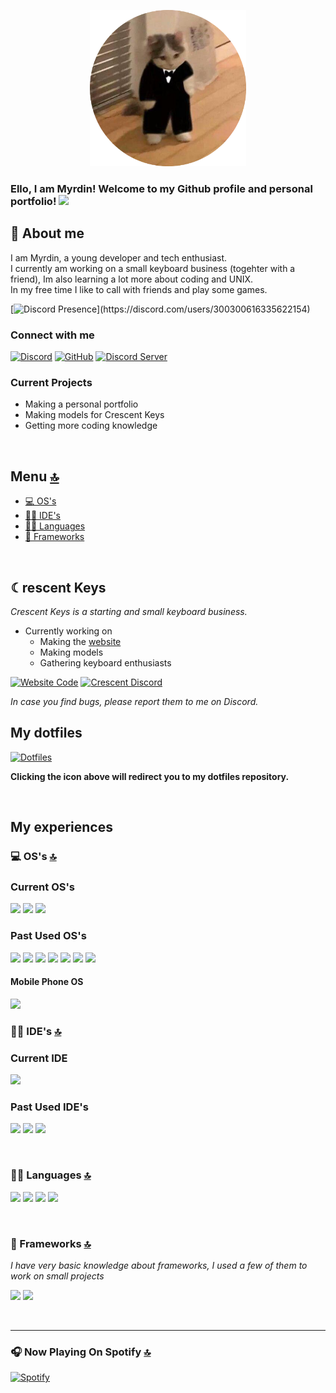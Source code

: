 <p align="center">
<img src="image.png" alt="avatar" width="250" height="auto"/>
</p>


### Ello, I am Myrdin! Welcome to my Github profile and personal portfolio! <img src="https://raw.githubusercontent.com/Asmit2952/Asmit2952/master/src/wave.gif?token=ATQS65XWY4MME7NJYAZ4LCTBN34AU" width="30px">


## 📱 About me

I am Myrdin, a young developer and tech enthusiast.\
I currently am working on a small keyboard business (togehter with a friend), Im also learning a lot more about coding and UNIX.\
In my free time I like to call with friends and play some games.

[![Discord Presence](https://lanyard.cnrad.dev/api/300300616335622154?idleMessage=Most%20likely%20doing%20something%20else...)](https://discord.com/users/300300616335622154)


### Connect with me
[![Discord](https://img.shields.io/badge/Discord-7289DA?style=for-the-badge&logo=discord&logoColor=white)](https://discord.com/users/300300616335622154)
[![GitHub](https://img.shields.io/badge/Github-100000?style=for-the-badge&logo=github&logoColor=white)](https://github.com/Myrdincx)
[![Discord Server](https://img.shields.io/badge/Server-7289DA?style=for-the-badge&logo=discord&logoColor=white)](https://discord.gg/KVru2J7y57)

### Current Projects

- Making a personal portfolio
- Making models for Crescent Keys
- Getting more coding knowledge


<br />

## Menu [🔝](#ello-i-am-myrdin-welcome-to-my-github-profile-and-personal-portfolio-)

- [💻 OS's](#-oss-)
- [👩‍💻 IDE's](#-ides-)
- [👩‍💻 Languages](#-languages-)
- [🚀 Frameworks](#-frameworks-)

<br />

## ☾rescent Keys
*Crescent Keys is a starting and small keyboard business.*

- Currently working on
  - Making the [website](https://crescentkeys.github.io)
  - Making models
  - Gathering keyboard enthusiasts

[![Website Code](https://img.shields.io/badge/CrescentKeysRepo-ff781f?style=for-the-badge&logo=Files&logoColor=white)](https://github.com/CrescentKeys/CrescentKeys.github.io)
[![Crescent Discord](https://img.shields.io/badge/Discord-7289DA?style=for-the-badge&logo=discord&logoColor=white)](https://discord.gg/k9YyY2zFTV)

*In case you find bugs, please report them to me on Discord.*


## My dotfiles

[![Dotfiles](https://img.shields.io/badge/Dotfiles-ff781f?style=for-the-badge&logo=Files&logoColor=white)](https://github.com/Myrdincx/dotfiles)

**Clicking the icon above will redirect you to my dotfiles repository.**

<br />

## My experiences 

### 💻 OS's [🔝](#-about-me)


### Current OS's

<img src="https://img.shields.io/badge/Windows-0078D6?style=for-the-badge&logo=windows&logoColor=white" /> <img src="https://img.shields.io/badge/Debian-A81D33?style=for-the-badge&logo=debian&logoColor=white" /> <img src="https://img.shields.io/badge/Arch_Linux-1793D1?style=for-the-badge&logo=arch-linux&logoColor=white" /> 

### Past Used OS's

<img src="https://img.shields.io/badge/manjaro-35BF5C?style=for-the-badge&logo=manjaro&logoColor=white" /> <img src="https://img.shields.io/badge/Ubuntu-E95420?style=for-the-badge&logo=ubuntu&logoColor=white" /> <img src="https://img.shields.io/badge/Kali_Linux-557C94?style=for-the-badge&logo=kali-linux&logoColor=white" /> <img src="https://img.shields.io/badge/Linux_Mint-87CF3E?style=for-the-badge&logo=linux-mint&logoColor=white" /> <img src="https://img.shields.io/badge/Deepin-007CFF?style=for-the-badge&logo=deepin&logoColor=white" /> <img src="https://img.shields.io/badge/Artix_Linux-10A0CC?style=for-the-badge&logo=artix-linux&logoColor=white" /> <img src="https://img.shields.io/badge/Pop!_OS-48B9C7?style=for-the-badge&logo=Pop!_OS&logoColor=white" /> 

#### Mobile Phone OS
<img src="https://img.shields.io/badge/Android-3DDC84?style=for-the-badge&logo=android&logoColor=white" /> 

<br />

### 👩‍💻 IDE's [🔝](#-about-me)

### Current IDE

<img src="https://img.shields.io/badge/Visual_Studio_Code-0078D4?style=for-the-badge&logo=visual%20studio%20code&logoColor=white" /> 

### Past Used IDE's

<img src="https://img.shields.io/badge/Atom-66595C?style=for-the-badge&logo=Atom&logoColor=white" /> <img src="https://img.shields.io/badge/sublime_text-%23575757.svg?&style=for-the-badge&logo=sublime-text&logoColor=important" /> <img src="https://img.shields.io/badge/Notepad++-90E59A.svg?style=for-the-badge&logo=notepad%2B%2B&logoColor=black" /> 

<br />


### 👩‍💻 Languages [🔝](#-about-me)


<img src="https://img.shields.io/badge/HTML5-E34F26?style=for-the-badge&logo=html5&logoColor=white" /> <img src="https://img.shields.io/badge/CSS3-1572B6?style=for-the-badge&logo=css3&logoColor=white" /> <img src="https://img.shields.io/badge/JavaScript-323330?style=for-the-badge&logo=javascript&logoColor=F7DF1E" /> <img src="https://img.shields.io/badge/Lua-2C2D72?style=for-the-badge&logo=lua&logoColor=white" /> 

<br />

### 🚀 Frameworks [🔝](#-about-me)
*I have very basic knowledge about frameworks, I used a few of them to work on small projects*

<img src="https://img.shields.io/badge/Node.js-339933?style=for-the-badge&logo=nodedotjs&logoColor=white" /> <img src="https://img.shields.io/badge/Docker-2CA5E0?style=for-the-badge&logo=docker&logoColor=white" /> 

<br />

---

### 🎧 Now Playing On Spotify [🔝](#-about-me) 

[![Spotify](https://spotify-github-profile.vercel.app/api/view?uid=i1yly8kh8edp57h78r4flk797&cover_image=true&theme=novatorem&bar_color=ff6347&bar_color_cover=false)](https://open.spotify.com/user/i1yly8kh8edp57h78r4flk797)
